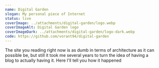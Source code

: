 ```yaml
---
name: Digital Garden
slogan: My personal piece of Internet
status: live
coverImage: ../attachments/digital-garden/logo.webp
coverImageAlt: Digital Garden logo
coverImageDark: ../attachments/digital-garden/logo-dark.webp
code: https://github.com/vorant94/digital-garden
---
```


The site you reading right now is as dumb in terms of architecture as it can possible be, but still it took me several years to turn the idea of having a blog to actually having it. Here I'll tell you how it happened
